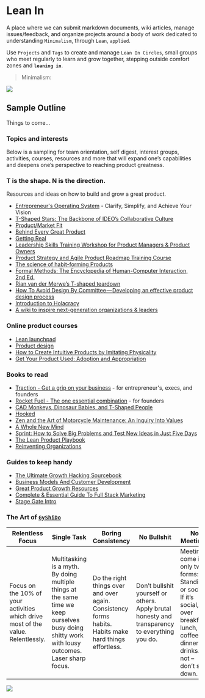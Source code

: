 # Lean In
A place where we can submit markdown documents, wiki articles, manage issues/feedback, and organize projects around a body of work dedicated to understanding `Minimalism`, through `Lean`, `applied`.

Use `Projects` and `Tags` to create and manage `Lean In Circles`, small groups who meet regularly to learn and grow together, stepping outside comfort zones and **`leaning in`**.

> Minimalism:

![](http://media.tumblr.com/8b6564487c4ee9bc0698fa880d183fe9/tumblr_inline_moky6riBro1qz4rgp.jpg)

## Sample Outline
Things to come...

### Topics and interests

Below is a sampling for team orientation, self digest, interest groups, activities, courses, resources and more that will expand one’s capabilities and deepens one’s perspective to reaching product greatness.

### T is the shape. N is the direction.

Resources and ideas on how to build and grow a great product.

- [Entrepreneur's Operating System](https://www.eosworldwide.com/) - Clarify, Simplify, and Achieve Your Vision
- [T-Shaped Stars: The Backbone of IDEO’s Collaborative Culture](http://chiefexecutive.net/ideo-ceo-tim-brown-t-shaped-stars-the-backbone-of-ideoae%E2%84%A2s-collaborative-culture/)
- [Product/Market Fit](http://web.stanford.edu/class/ee204/ProductMarketFit.html)
- [Behind Every Great Product](http://www.svpg.com/assets/Files/productmanager.pdf)
- [Getting Real](https://gettingreal.37signals.com/toc.php)
- [Leadership Skills Training Workshop for Product Managers & Product Owners](http://www.romanpichler.com/training-courses/leadership-skills-workshop-product-managers-product-owners/)
- [Product Strategy and Agile Product Roadmap Training Course](http://www.romanpichler.com/training-courses/agile-product-strategy-roadmaps-training-course/)
- [The science of habit-forming Products](https://medium.com/art-marketing/the-science-of-habit-forming-products-the-pros-cons-of-product-squads-wechats-product-secrets-49c39538377d#.7wlfub17d)
- [Formal Methods: The Encyclopedia of Human-Computer Interaction, 2nd Ed.](https://www.interaction-design.org/literature/book/the-encyclopedia-of-human-computer-interaction-2nd-ed/formal-methods)
- [Rian van der Merwe’s T-shaped teardown](https://www.smashingmagazine.com/2014/09/why-companies-need-full-time-product-managers/)
- [How To Avoid Design By Committee — Developing an effective product design process](https://medium.com/hackers-guide-to-growth/how-to-avoid-design-by-committee-developing-an-effective-product-design-process-9740258bddc3#.9z5lanh3d)
- [Introduction to Holacracy](http://www.holacracy.org/)
- [A wiki to inspire next-generation organizations & leaders](http://www.reinventingorganizationswiki.com/Main_Page)

### Online product courses

- [Lean launchpad](https://www.udacity.com/course/how-to-build-a-startup--ep245)
- [Product design](https://www.udacity.com/course/product-design--ud509)
- [How to Create Intuitive Products by Imitating Physicality](https://www.interaction-design.org/courses/how-to-create-intuitive-products-by-imitating-physicality)
- [Get Your Product Used: Adoption and Appropriation](https://www.interaction-design.org/courses/get-your-product-used-adoption-and-appropriation)

### Books to read

- [Traction - Get a grip on your business](https://traction.eosworldwide.com/traction-book) - for entrepreneur's, execs,  and founders
- [Rocket Fuel - The one essential combination](https://traction.eosworldwide.com/rocket-fuel-book) - for founders
- [CAD Monkeys, Dinosaur Babies, and T-Shaped People](https://www.amazon.com/Monkeys-Dinosaur-Babies-T-Shaped-People/dp/0143118021)
- [Hooked](https://www.amazon.com/Hooked-How-Build-Habit-Forming-Products/dp/1591847788/ref=sr_1_1?ie=UTF8&qid=1480352576&sr=8-1&keywords=hooked+book)
- [Zen and the Art of Motorcycle Maintenance: An Inquiry Into Values](https://www.amazon.com/Zen-Art-Motorcycle-Maintenance-Inquiry/dp/0060589469)
- [A Whole New Mind](http://www.danpink.com/books/whole-new-mind/)
- [Sprint: How to Solve Big Problems and Test New Ideas in Just Five Days](https://www.amazon.com/Sprint-Solve-Problems-Test-Ideas/dp/150112174X/ref=pd_bxgy_14_img_2?_encoding=UTF8&psc=1&refRID=FJMFF429NNAV3G4CNS1J)
- [The Lean Product Playbook](https://www.amazon.com/Lean-Product-Playbook-Innovate-Products/dp/1118960874/ref=pd_sim_14_2?_encoding=UTF8&psc=1&refRID=GPJ9JC321HKF48C4P200)
- [Reinventing Organizations](http://www.reinventingorganizations.com/purchase.html)

### Guides to keep handy

- [The Ultimate Growth Hacking Sourcebook](https://guides.co/g/the-ultimate-growth-hacking-sourcebook/38822)
- [Business Models And Customer Development](https://guides.co/g/how-to-build-a-startup/3008)
- [Great Product Growth Resources](https://guides.co/g/great-product-growth-resources/59078)
- [Complete & Essential Guide To Full Stack Marketing](https://guides.co/g/the-complete-and-essential-guide-to-full-stack-marketing/14710)
- [Stage Gate Intro](http://www.stage-gate.net/downloads/working_papers/wp_23.pdf)

### The Art of [`GyShiDo`](https://gyshido.com)

| Relentless Focus  | Single Task  | Boring Consistency  | No Bullshit  | No Meetings  | Follow Up  |
|---|---|---|---|---|---|
| Focus on the 10% of your activities which drive most of the value. Relentlessly. | Multitasking is a myth. By doing multiple things at the same time we keep ourselves busy doing shitty work with lousy outcomes. Laser sharp focus. | Do the right things over and over again. Consistency forms habits. Habits make hard things effortless. | Don’t bullshit yourself or others. Apply brutal honesty and transparency to everything you do. | Meetings come in only two forms: Standing or social. If it’s social, it’s over breakfast, lunch, coffee, dinner or drinks. If not – don’t sit down. | Don’t let others wait for your part of the job. Ever. |

[![](https://images.bigcartel.com/product_images/181158893/poster_18x24_transparent_mockup.png?auto=format&fit=max&w=1200)](https://gyshido.com/)
